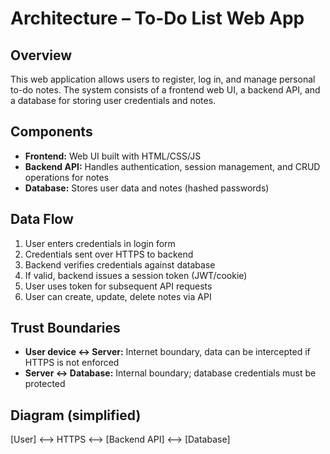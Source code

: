# Architecture – To-Do List Web App

## Overview
This web application allows users to register, log in, and manage personal to-do notes. The system consists of a frontend web UI, a backend API, and a database for storing user credentials and notes.

## Components
- **Frontend:** Web UI built with HTML/CSS/JS
- **Backend API:** Handles authentication, session management, and CRUD operations for notes
- **Database:** Stores user data and notes (hashed passwords)

## Data Flow
1. User enters credentials in login form
2. Credentials sent over HTTPS to backend
3. Backend verifies credentials against database
4. If valid, backend issues a session token (JWT/cookie)
5. User uses token for subsequent API requests
6. User can create, update, delete notes via API

## Trust Boundaries
- **User device ↔ Server:** Internet boundary, data can be intercepted if HTTPS is not enforced
- **Server ↔ Database:** Internal boundary; database credentials must be protected

## Diagram (simplified)

[User] <--> HTTPS <--> [Backend API] <--> [Database]
